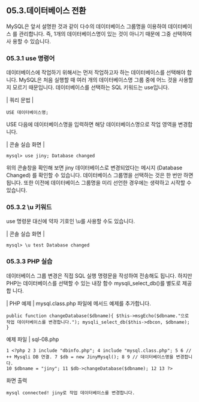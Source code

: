 
## 05.3.데이터베이스 전환 
MySQL은 앞서 설명한 것과 같이 다수의 데이터베이스 그룹명을 이용하여 데이터베이스 를 관리합니다. 즉, 1개의 데이터베이스명이 있는 것이 아니기 때문에 그중 선택하여 사 용할 수 있습니다. 

### 05.3.1 use 명령어 
데이터베이스에 작업하기 위해서는 먼저 작업하고자 하는 데이터베이스를 선택해야 합 니다. MySQL은 처음 실행할 때 여러 개의 데이터베이스명 그룹 중에 어느 것을 사용할 지 모르기 때문입니다. 
데이터베이스를 선택하는 SQL 키워드는 use입니다. 

| 쿼리 문법 | 
```
USE 데이터베이스명; 
```

USE 다음에 데이터베이스명을 입력하면 해당 데이터베이스명으로 작업 영역을 변경합 니다. 

| 콘솔 실습 화면 | 
```
mysql> use jiny; Database changed 
```

위의 콘솔창을 확인해 보면 jiny 데이터베이스로 변경되었다는 메시지 (Database Changed) 를 확인할 수 있습니다. 
데이터베이스 그룹명을 선택하는 것은 한 번만 하면 됩니다. 또한 이전에 데이터베이스 그룹명을 미리 선언한 경우에는 생략하고 시작할 수 있습니다. 

### 05.3.2 \u 키워드 
use 명령문 대신에 약자 기호인 \u를 사용할 수도 있습니다. 

| 콘솔 실습 화면 | 
```
mysql> \u test Database changed 
```

### 05.3.3 PHP 실습 
데이터베이스 그룹 변경은 직접 SQL 실행 명령문을 작성하여 전송해도 됩니다. 하지만 PHP는 데이터베이스를 선택할 수 있는 내장 함수 mysqli_select_db()를 별도로 제공합 니다. 

| PHP 예제 | 
mysql.class.php 파일에 메서드 예제를 추가합니다. 

```
public function changeDatabase($dbname){ $this->msgEcho($dbname."으로 작업 데이터베이스를 변경합니다."); mysqli_select_db($this->dbcon, $dbname); 
} 
```
예제 파일 | sql-08.php 
```
1 <?php 2 3 include "dbinfo.php"; 4 include "mysql.class.php"; 5 6 // ++ Mysqli DB 연결. 7 $db = new JinyMysql(); 8 9 // 데이터베이스명을 변경합니다. 
10 $dbname = "jiny"; 11 $db->changeDatabase($dbname); 12 13 ?> 
```

화면 출력 
```
mysql connected! jiny로 작업 데이터베이스를 변경합니다. 
```